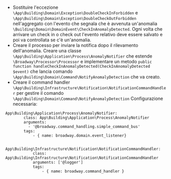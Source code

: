 - Sostituire l'eccezione ```\App\Building\Domain\Exception\DoubleCheckInForbidden``` e ```\App\Building\Domain\Exception\DoubleCheckOutForbidden``` nell'aggregato
con l'evento che segnala che è avvenuta un'anomalia ```\Building\Domain\DomainEvent\CheckInAnomalyDetected```. Ogni volta che arrivare un check in o check out
l'evento relativo deve essere salvato e poi va controllata se c'è un'anomalia.
- Creare il processo per inviare la notifica dopo il rilevamento dell'anomalia. Creare una classe ```\App\Building\Application\Process\AnomalyNotifier``` che estende
```\Broadway\Processor\Processor``` e implementare un metodo ```public function handleCheckInAnomalyDetected(CheckInAnomalyDetected $event)``` che lancia
comando ```\App\Building\Domain\Command\NotifyAnomalyDetection``` che va creato.
- Creare il command handler ```\App\Building\Infrastructure\Notification\NotificationCommandHandler``` per gestire il comando  ```\App\Building\Domain\Command\NotifyAnomalyDetection```
Configurazione necessaria:

```
App\Building\Application\Process\AnomalyNotifier:
        class: App\Building\Application\Process\AnomalyNotifier
        arguments:
          - '@broadway.command_handling.simple_command_bus'
        tags:
            - { name: broadway.domain.event_listener}

    App\Building\Infrastructure\Notification\NotificationCommandHandler:
            class: App\Building\Infrastructure\Notification\NotificationCommandHandler
            arguments: ['@logger']
            tags:
                - { name: broadway.command_handler }

```
